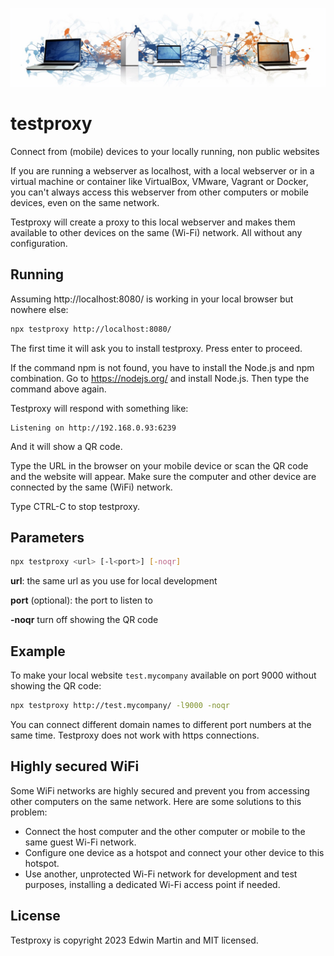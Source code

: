 [![Carbonium](https://raw.githubusercontent.com/edwinm/testProxy/master/illustration.jpeg)](#readme)

# testproxy

Connect from (mobile) devices to your locally running, non public websites

If you are running a webserver as localhost, with a local webserver or in a virtual machine or container like
VirtualBox, VMware, Vagrant or Docker,
you can't always access this webserver from other computers or mobile devices, even on the same network.

Testproxy will create a proxy to this local webserver and makes them available to other devices on the
same (Wi-Fi) network. All without any configuration.

## Running

Assuming http://localhost:8080/ is working in your local browser but nowhere else:

```bash
npx testproxy http://localhost:8080/
```

The first time it will ask you to install testproxy. Press enter to proceed.

If the command npm is not found, you have to install the Node.js and npm combination.
Go to https://nodejs.org/ and install Node.js. Then type the command above again.

Testproxy will respond with something like:

```
Listening on http://192.168.0.93:6239
```

And it will show a QR code.

Type the URL in the browser on your mobile device or scan the QR code and the website will appear.
Make sure the computer and other device are connected by the same (WiFi) network.

Type CTRL-C to stop testproxy.

## Parameters

```bash
npx testproxy <url> [-l<port>] [-noqr]
```

**url**: the same url as you use for local development

**port** (optional): the port to listen to

**-noqr** turn off showing the QR code

## Example

To make your local website `test.mycompany` available on port 9000 without showing the QR code:

```bash
npx testproxy http://test.mycompany/ -l9000 -noqr
```

You can connect different domain names to different port numbers at the same time.
Testproxy does not work with https connections.

## Highly secured WiFi

Some WiFi networks are highly secured and prevent you from accessing other computers on the same network.
Here are some solutions to this problem:
- Connect the host computer and the other computer or mobile to the same guest Wi-Fi network.
- Configure one device as a hotspot and connect your other device to this hotspot.
- Use another, unprotected Wi-Fi network for development and test purposes,
  installing a dedicated Wi-Fi access point if needed.

## License

Testproxy is copyright 2023 Edwin Martin and MIT licensed.
